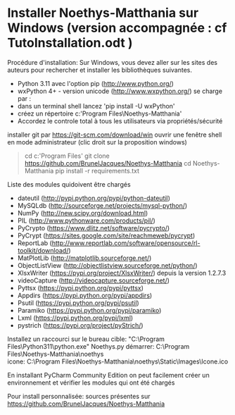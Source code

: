 Installer Noethys-Matthania sur Windows (version accompagnée : cf TutoInstallation.odt )
===============================================================

Procédure d'installation:
Sur Windows, vous devez aller sur les sites des auteurs pour 
rechercher et installer les bibliothèques suivantes.
- Python 3.11 avec l'option pip (http://www.python.org/)
- wxPython 4+ - version unicode (http://www.wxpython.org/) se charge par :
- dans un terminal shell lancez 'pip install -U wxPython'
- créez un répertoire c:\'Program Files\Noethys-Matthania'
- Accordez le controle total à tous les utilisateurs via propriétés/sécurité

installer git  par https://git-scm.com/download/win
ouvrir une fenêtre shell en mode administrateur (clic droit  sur la proposition windows)
> cd c:\'Program Files'
> git clone https://github.com/BrunelJacques/Noethys-Matthania
> cd Noethys-Matthania
> pip install -r requirements.txt

Liste des modules quidoivent être chargés
- dateutil (http://pypi.python.org/pypi/python-dateutil)
- MySQLdb (http://sourceforge.net/projects/mysql-python/)
- NumPy (http://new.scipy.org/download.html)
- PIL (http://www.pythonware.com/products/pil/)
- PyCrypto (https://www.dlitz.net/software/pycrypto/)
- PyCrypt (https://sites.google.com/site/reachmeweb/pycrypt)
- ReportLab (http://www.reportlab.com/software/opensource/rl-toolkit/download/)
- MatPlotLib (http://matplotlib.sourceforge.net/)
- ObjectListView (http://objectlistview.sourceforge.net/python/)
- XlsxWriter (https://pypi.org/project/XlsxWriter/) depuis la version 1.2.7.3
- videoCapture (http://videocapture.sourceforge.net/)
- Pyttsx (https://pypi.python.org/pypi/pyttsx)
- Appdirs (https://pypi.python.org/pypi/appdirs)
- Psutil (https://pypi.python.org/pypi/psutil)
- Paramiko (https://pypi.python.org/pypi/paramiko)
- Lxml (https://pypi.python.org/pypi/lxml)
- pystrich (https://pypi.org/project/pyStrich/)

Installez un raccourci sur le bureau
cible: "C:\Program Files\Python311\python.exe" Noethys.py
démarrer: C:\Program Files\Noethys-Matthania\noethys\
icone: C:\Program Files\Noethys-Matthania\noethys\Static\Images\Icone.ico

En installant PyCharm Community Edition on peut facilement créer un environnement 
et vérifier les modules qui ont été chargés 

Pour install personnalisée:
sources présentes sur  https://github.com/BrunelJacques/Noethys-Matthania
